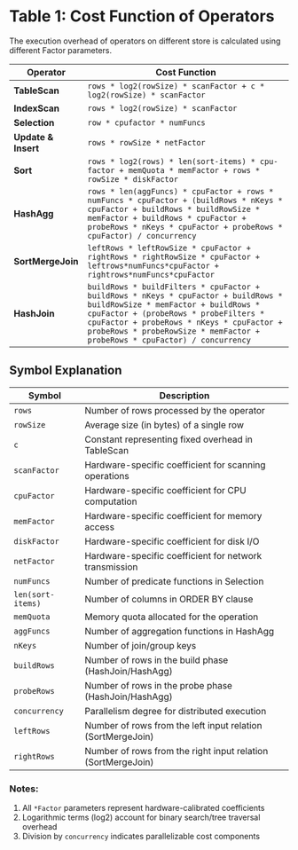 # Table 1: Cost Function of Operators

The execution overhead of operators on different store is calculated using different Factor parameters.

| Operator        | Cost Function |
|-----------------|---------------|
| **TableScan**   | `rows * log2(rowSize) * scanFactor + c * log2(rowSize) * scanFactor` |
| **IndexScan**   | `rows * log2(rowSize) * scanFactor` |
| **Selection**   | `row * cpufactor * numFuncs` |
| **Update & Insert** | `rows * rowSize * netFactor` |
| **Sort**        | `rows * log2(rows) * len(sort-items) * cpu-factor + memQuota * memFactor + rows * rowSize * diskFactor` |
| **HashAgg**     | `rows * len(aggFuncs) * cpuFactor + rows * numFuncs * cpuFactor + (buildRows * nKeys * cpuFactor + buildRows * buildRowSize * memFactor + buildRows * cpuFactor + probeRows * nKeys * cpuFactor + probeRows * cpuFactor) / concurrency` |
| **SortMergeJoin** | `leftRows * leftRowSize * cpuFactor + rightRows * rightRowSize * cpuFactor + leftrows*numFuncs*cpuFactor + rightrows*numFuncs*cpuFactor` |
| **HashJoin**    | `buildRows * buildFilters * cpuFactor + buildRows * nKeys * cpuFactor + buildRows * buildRowSize * memFactor + buildRows * cpuFactor + (probeRows * probeFilters * cpuFactor + probeRows * nKeys * cpuFactor + probeRows * probeRowSize * memFactor + probeRows * cpuFactor) / concurrency` |

## Symbol Explanation

| Symbol          | Description                                                                 |
|-----------------|-----------------------------------------------------------------------------|
| `rows`          | Number of rows processed by the operator                                    |
| `rowSize`       | Average size (in bytes) of a single row                                     |
| `c`             | Constant representing fixed overhead in TableScan                           |
| `scanFactor`    | Hardware-specific coefficient for scanning operations                      |
| `cpuFactor`     | Hardware-specific coefficient for CPU computation                          |
| `memFactor`     | Hardware-specific coefficient for memory access                            |
| `diskFactor`    | Hardware-specific coefficient for disk I/O                                 |
| `netFactor`     | Hardware-specific coefficient for network transmission                     |
| `numFuncs`      | Number of predicate functions in Selection                                  |
| `len(sort-items)` | Number of columns in ORDER BY clause                                     |
| `memQuota`      | Memory quota allocated for the operation                                   |
| `aggFuncs`      | Number of aggregation functions in HashAgg                                 |
| `nKeys`         | Number of join/group keys                                                  |
| `buildRows`     | Number of rows in the build phase (HashJoin/HashAgg)                       |
| `probeRows`     | Number of rows in the probe phase (HashJoin/HashAgg)                       |
| `concurrency`   | Parallelism degree for distributed execution                              |
| `leftRows`      | Number of rows from the left input relation (SortMergeJoin)                |
| `rightRows`     | Number of rows from the right input relation (SortMergeJoin)               |

### Notes:

1. All `*Factor` parameters represent hardware-calibrated coefficients
2. Logarithmic terms (log2) account for binary search/tree traversal overhead
3. Division by `concurrency` indicates parallelizable cost components

